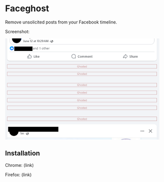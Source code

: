 # Faceghost

Remove unsolicited posts from your Facebook timeline.

Screenshot:

![Screenshot](fg-screenshot.png)

## Installation

Chrome: (link)

Firefox: (link)
